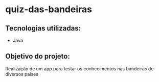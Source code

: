# quiz-das-bandeiras

## Tecnologias utilizadas:
- Java
  
## Objetivo do projeto:
Realização de um app para testar os conhecimentos nas bandeiras de diversos países
